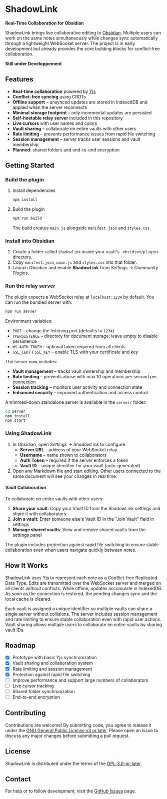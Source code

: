 # ShadowLink

**Real-Time Collaboration for Obsidian**

ShadowLink brings live collaborative editing to [Obsidian](https://obsidian.md). Multiple users can work on the same notes simultaneously while changes sync automatically through a lightweight WebSocket server. The project is in early development but already provides the core building blocks for conflict‑free collaboration.

**Still under Developpement**

## Features

- **Real-time collaboration** powered by [Yjs](https://github.com/yjs/yjs)
- **Conflict-free syncing** using CRDTs
- **Offline support** – unsynced updates are stored in IndexedDB and applied when the server reconnects
- **Minimal storage footprint** – only incremental updates are persisted
- **Self-hostable relay server** included in this repository
- **Live cursors** with user names and colors
- **Vault sharing** – collaborate on entire vaults with other users
- **Rate limiting** – prevents performance issues from rapid file switching
- **Session management** – server tracks user sessions and vault membership
- **Planned**: shared folders and end-to-end encryption

## Getting Started

### Build the plugin

1. Install dependencies
   ```bash
   npm install
   ```
2. Build the plugin
   ```bash
   npm run build
   ```
   The build creates `main.js` alongside `manifest.json` and `styles.css`.

### Install into Obsidian

1. Create a folder called `shadowlink` inside your vault's `.obsidian/plugins` directory.
2. Copy `manifest.json`, `main.js` and `styles.css` into that folder.
3. Launch Obsidian and enable **ShadowLink** from *Settings → Community Plugins*.

### Run the relay server

The plugin expects a WebSocket relay at `localhost:1234` by default. You can run the bundled server with:

```bash
npm run server
```

Environment variables:
- `PORT` – change the listening port (defaults to `1234`)
- `YPERSISTENCE` – directory for document storage; leave empty to disable persistence
- `WS_AUTH_TOKEN` – optional token required from all clients
- `SSL_CERT` / `SSL_KEY` – enable TLS with your certificate and key

The server now includes:
- **Vault management** – tracks vault ownership and membership
- **Rate limiting** – prevents abuse with max 10 operations per second per connection
- **Session tracking** – monitors user activity and connection state
- **Enhanced security** – improved authentication and access control

A trimmed-down standalone server is available in the `server/` folder:

```bash
cd server
npm install
npm start
```

### Using ShadowLink

1. In Obsidian, open *Settings → ShadowLink* to configure:
   - **Server URL** – address of your WebSocket relay
   - **Username** – name shown to collaborators
   - **Auth Token** – required if the server enforces a token
   - **Vault ID** – unique identifier for your vault (auto-generated)
2. Open any Markdown file and start editing. Other users connected to the same document will see your changes in real time.

#### Vault Collaboration

To collaborate on entire vaults with other users:

1. **Share your vault**: Copy your Vault ID from the ShadowLink settings and share it with collaborators
2. **Join a vault**: Enter someone else's Vault ID in the "Join Vault" field in settings
3. **Manage shared vaults**: View and remove shared vaults from the settings panel

The plugin includes protection against rapid file switching to ensure stable collaboration even when users navigate quickly between notes.

## How It Works

ShadowLink uses Yjs to represent each note as a Conflict-free Replicated Data Type. Edits are transmitted over the WebSocket server and merged on all clients without conflicts. While offline, updates accumulate in IndexedDB. As soon as the connection is restored, the pending changes sync and the local cache is cleared. 

Each vault is assigned a unique identifier so multiple vaults can share a single server without collisions. The server includes session management and rate limiting to ensure stable collaboration even with rapid user actions. Vault sharing allows multiple users to collaborate on entire vaults by sharing vault IDs.

## Roadmap

- [x] Prototype with basic Yjs synchronization
- [x] Vault sharing and collaboration system
- [x] Rate limiting and session management
- [x] Protection against rapid file switching
- [ ] Improve performance and support large numbers of collaborators
- [ ] Live cursor tracking
- [ ] Shared folder synchronization
- [ ] End-to-end encryption

## Contributing

Contributions are welcome! By submitting code, you agree to release it under the [GNU General Public License v3 or later](LICENSE). Please open an issue to discuss any major changes before submitting a pull request.

## License

ShadowLink is distributed under the terms of the [GPL‑3.0-or-later](LICENSE).

## Contact

For help or to follow development, visit the [GitHub Issues](https://github.com/Phobetore/ShadowLink/issues) page.

